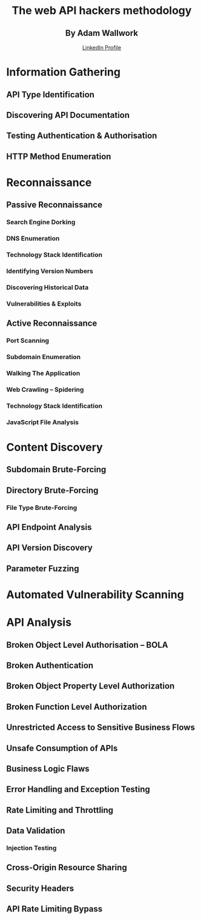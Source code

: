 <h1 align="center">The web API hackers methodology</h1>
<h2 align="center">By Adam Wallwork</h2>
<p align="center"><a href="https://www.linkedin.com/in/adam-wallwork-aab4861a6">LinkedIn Profile</a></p>

# Information Gathering
## API Type Identification
## Discovering API Documentation
## Testing Authentication & Authorisation
## HTTP Method Enumeration

# Reconnaissance
## Passive Reconnaissance
### Search Engine Dorking
### DNS Enumeration
### Technology Stack Identification
### Identifying Version Numbers
### Discovering Historical Data
### Vulnerabilities & Exploits
## Active Reconnaissance
### Port Scanning
### Subdomain Enumeration
### Walking The Application
### Web Crawling – Spidering
### Technology Stack Identification
### JavaScript File Analysis

# Content Discovery
## Subdomain Brute-Forcing
## Directory Brute-Forcing
### File Type Brute-Forcing
## API Endpoint Analysis
## API Version Discovery
## Parameter Fuzzing

# Automated Vulnerability Scanning

# API Analysis
## Broken Object Level Authorisation – BOLA
## Broken Authentication
## Broken Object Property Level Authorization
## Broken Function Level Authorization
## Unrestricted Access to Sensitive Business Flows
## Unsafe Consumption of APIs
## Business Logic Flaws
## Error Handling and Exception Testing
## Rate Limiting and Throttling
## Data Validation
### Injection Testing
## Cross-Origin Resource Sharing
## Security Headers
## API Rate Limiting Bypass
